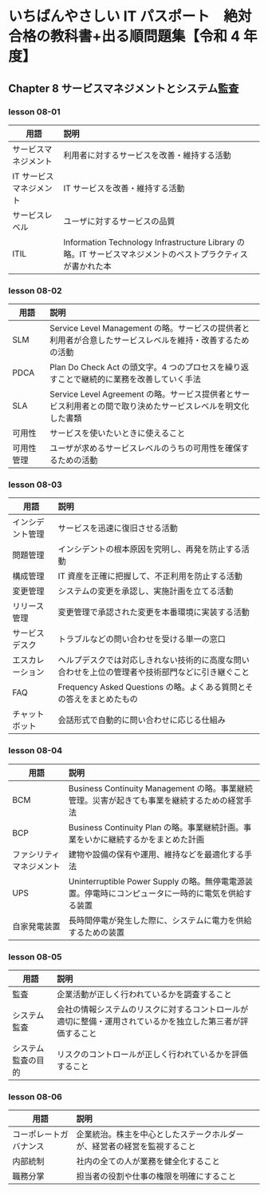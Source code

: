 # いちばんやさしい IT パスポート　絶対合格の教科書+出る順問題集【令和 4 年度】

## Chapter 8 サービスマネジメントとシステム監査

### lesson 08-01

| 用語                    | 説明                                                                                                        |
| ----------------------- | :---------------------------------------------------------------------------------------------------------- |
| サービスマネジメント    | 利用者に対するサービスを改善・維持する活動                                                                  |
| IT サービスマネジメント | IT サービスを改善・維持する活動                                                                             |
| サービスレベル          | ユーザに対するサービスの品質                                                                                |
| ITIL                    | Information Technology Infrastructure Library の略。IT サービスマネジメントのベストプラクティスが書かれた本 |

### lesson 08-02

| 用語       | 説明                                                                                                         |
| ---------- | :----------------------------------------------------------------------------------------------------------- |
| SLM        | Service Level Management の略。サービスの提供者と利用者が合意したサービスレベルを維持・改善するための活動    |
| PDCA       | Plan Do Check Act の頭文字。4 つのプロセスを繰り返すことで継続的に業務を改善していく手法                     |
| SLA        | Service Level Agreement の略。サービス提供者とサービス利用者との間で取り決めたサービスレベルを明文化した書類 |
| 可用性     | サービスを使いたいときに使えること                                                                           |
| 可用性管理 | ユーザが求めるサービスレベルのうちの可用性を確保するための活動                                               |

### lesson 08-03

| 用語             | 説明                                                                                             |
| ---------------- | :----------------------------------------------------------------------------------------------- |
| インシデント管理 | サービスを迅速に復旧させる活動                                                                   |
| 問題管理         | インシデントの根本原因を究明し、再発を防止する活動                                               |
| 構成管理         | IT 資産を正確に把握して、不正利用を防止する活動                                                  |
| 変更管理         | システムの変更を承認し、実施計画を立てる活動                                                     |
| リリース管理     | 変更管理で承認された変更を本番環境に実装する活動                                                 |
| サービスデスク   | トラブルなどの問い合わせを受ける単一の窓口                                                       |
| エスカレーション | ヘルプデスクでは対応しきれない技術的に高度な問い合わせを上位の管理者や技術部門などに引き継ぐこと |
| FAQ              | Frequency Asked Questions の略。よくある質問とその答えをまとめたもの                             |
| チャットボット   | 会話形式で自動的に問い合わせに応じる仕組み                                                       |

### lesson 08-04

| 用語                     | 説明                                                                                                |
| ------------------------ | :-------------------------------------------------------------------------------------------------- |
| BCM                      | Business Continuity Management の略。事業継続管理。災害が起きても事業を継続するための経営手法       |
| BCP                      | Business Continuity Plan の略。事業継続計画。事業をいかに継続するかをまとめた計画                   |
| ファシリティマネジメント | 建物や設備の保有や運用、維持などを最適化する手法                                                    |
| UPS                      | Uninterruptible Power Supply の略。無停電電源装置。停電時にコンピュータに一時的に電気を供給する装置 |
| 自家発電装置             | 長時間停電が発生した際に、システムに電力を供給するための装置                                        |

### lesson 08-05

| 用語               | 説明                                                                                                       |
| ------------------ | :--------------------------------------------------------------------------------------------------------- |
| 監査               | 企業活動が正しく行われているかを調査すること                                                               |
| システム監査       | 会社の情報システムのリスクに対するコントロールが適切に整備・運用されているかを独立した第三者が評価すること |
| システム監査の目的 | リスクのコントロールが正しく行われているかを評価すること                                                   |

### lesson 08-06

| 用語                   | 説明                                                                     |
| ---------------------- | :----------------------------------------------------------------------- |
| コーポレートガバナンス | 企業統治。株主を中心としたステークホルダーが、経営者の経営を監視すること |
| 内部統制               | 社内の全ての人が業務を健全化すること                                     |
| 職務分掌               | 担当者の役割や仕事の権限を明確にすること                                 |
